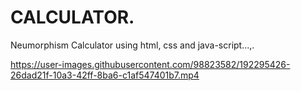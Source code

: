 # CALCULATOR.
Neumorphism Calculator using html, css and java-script...,.

https://user-images.githubusercontent.com/98823582/192295426-26dad21f-10a3-42ff-8ba6-c1af547401b7.mp4
